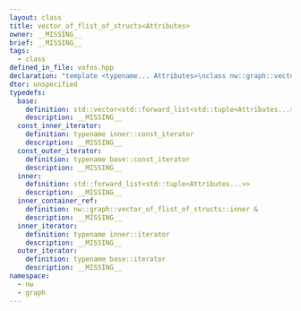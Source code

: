 ```yaml
---
layout: class
title: vector_of_flist_of_structs<Attributes>
owner: __MISSING__
brief: __MISSING__
tags:
  - class
defined_in_file: vofos.hpp
declaration: "template <typename... Attributes>\nclass nw::graph::vector_of_flist_of_structs;"
dtor: unspecified
typedefs:
  base:
    definition: std::vector<std::forward_list<std::tuple<Attributes...>>>
    description: __MISSING__
  const_inner_iterator:
    definition: typename inner::const_iterator
    description: __MISSING__
  const_outer_iterator:
    definition: typename base::const_iterator
    description: __MISSING__
  inner:
    definition: std::forward_list<std::tuple<Attributes...>>
    description: __MISSING__
  inner_container_ref:
    definition: nw::graph::vector_of_flist_of_structs::inner &
    description: __MISSING__
  inner_iterator:
    definition: typename inner::iterator
    description: __MISSING__
  outer_iterator:
    definition: typename base::iterator
    description: __MISSING__
namespace:
  - nw
  - graph
---
```

